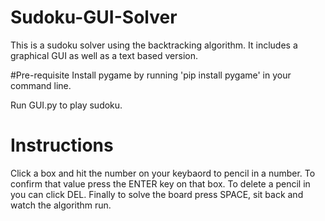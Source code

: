 # Sudoku-GUI-Solver
This is a sudoku solver using the backtracking algorithm. It includes a graphical GUI as well as a text based version.

#Pre-requisite
Install pygame by running 'pip install pygame' in your command line.

Run GUI.py to play sudoku.

# Instructions
Click a box and hit the number on your keybaord to pencil in a number. To confirm that value press the ENTER key on that box. To delete a pencil in you can click DEL. Finally to solve the board press SPACE, sit back and watch the algorithm run.

